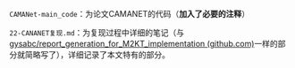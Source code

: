 `CAMANet-main_code`：为论文CAMANET的代码（**加入了必要的注释**）

`22-CANANET复现.md`：为复现过程中详细的笔记（与[gysabc/report_generation_for_M2KT_implementation (github.com)](https://github.com/gysabc/report_generation_for_M2KT_implementation)一样的部分就简略写了），详细记录了本文特有的部分。